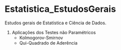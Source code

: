 # Estatistica_EstudosGerais
Estudos gerais de Estatística e Ciência de Dados.

1) Aplicações dos Testes não Paramétricos
   - Kolmogorov-Smirnov
   - Qui-Quadrado de Aderência


